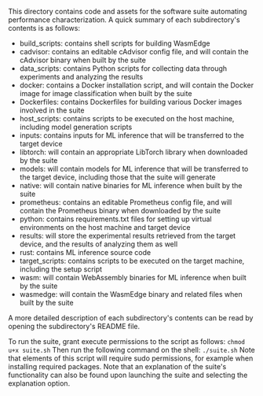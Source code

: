 This directory contains code and assets for the software suite automating performance characterization. A quick summary of each subdirectory's contents is as follows:
* build_scripts: contains shell scripts for building WasmEdge
* cadvisor: contains an editable cAdvisor config file, and will contain the cAdvisor binary when built by the suite
* data_scripts: contains Python scripts for collecting data through experiments and analyzing the results
* docker: contains a Docker installation script, and will contain the Docker image for image classification when built by the suite
* Dockerfiles: contains Dockerfiles for building various Docker images involved in the suite
* host_scripts: contains scripts to be executed on the host machine, including model generation scripts
* inputs: contains inputs for ML inference that will be transferred to the target device
* libtorch: will contain an appropriate LibTorch library when downloaded by the suite
* models: will contain models for ML inference that will be transferred to the target device, including those that the suite will generate
* native: will contain native binaries for ML inference when built by the suite
* prometheus: contains an editable Prometheus config file, and will contain the Prometheus binary when downloaded by the suite
* python: contains requirements.txt files for setting up virtual environments on the host machine
and target device
* results: will store the experimental results retrieved from the target device, and the results of analyzing them as well
* rust: contains ML inference source code
* target_scripts: contains scripts to be executed on the target machine, including the setup script
* wasm: will contain WebAssembly binaries for ML inference when built by the suite
* wasmedge: will contain the WasmEdge binary and related files when built by the suite

A more detailed description of each subdirectory's contents can be read by opening 
the subdirectory's README file. 

To run the suite, grant execute permissions to the script as follows:
`chmod u+x suite.sh`
Then run the following command on the shell:
`./suite.sh`
Note that elements of this script will require sudo permissions, for example when installing
required packages. Note that an explanation of the suite's functionality can also be found upon
launching the suite and selecting the explanation option.